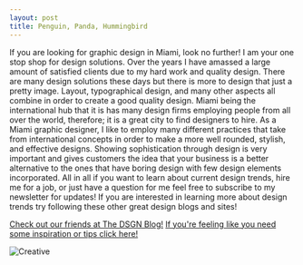 ```yaml
---
layout: post
title: Penguin, Panda, Hummingbird
---
```


  If you are looking for graphic design in Miami, look no further! I am your one stop shop for design solutions. Over the years I have amassed a large amount of satisfied clients due to my hard work and quality design. There are many design solutions these days but there is more to design that just a pretty image. Layout, typographical design, and many other aspects all combine in order to create a good quality design. 
  Miami being the international hub that it is has many design firms employing people from all over the world, therefore; it is a great city to find designers to hire. As a Miami graphic designer, I like to employ many different practices that take from international concepts in order to make a more well rounded, stylish, and effective designs. Showing sophistication through design is very important and gives customers the idea that your business is a better alternative to the ones that have boring design with few design elements incorporated. 
  All in all if you want to learn about current design trends, hire me for a job, or just have a question for me feel free to subscribe to my newsletter for updates! 
  If you are interested in learning more about design trends try following these other great design blogs and sites!
  
  [Check out our friends at The DSGN Blog!](https://www.thedsgnblog.com "The DSGN Blog")
  [If you're feeling like you need some inspiration or tips click here!](https://www.creativebloq.com "CreativeBloq")
  
  ![Creative](http://brainaudit.com/wp-content/uploads/2008/07/xto_do_list_dragon.gif.pagespeed.ic.oKM7al2m9o.png "Power Through Creative Block!")

